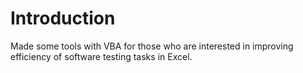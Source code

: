 # Introduction

Made some tools with VBA for those who are interested in improving efficiency of software testing tasks in Excel.
